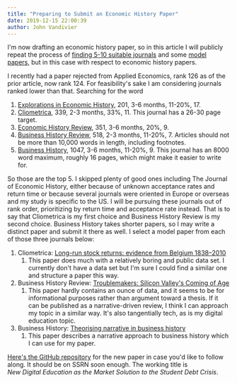 ```yaml
---
title: "Preparing to Submit an Economic History Paper"
date: 2019-12-15 22:00:39
author: John Vandivier
---
```




<!-- wp:paragraph -->
<p>I'm now drafting an economic history paper, so in this article I will publicly repeat the process of <a href=\"http://www.afterecon.com/economics-and-finance/preparing-to-submit-my-first-academic-paper/\">finding 5-10 suitable journals</a> and some <a href=\"http://www.afterecon.com/other/selecting-model-papers/\">model papers</a>, but in this case with respect to economic history papers.</p>
<!-- /wp:paragraph -->

<!-- wp:paragraph -->
<p>I recently had a paper rejected from Applied Economics, rank 126 as of the prior article, now rank 124. For feasibility's sake I am considering journals ranked lower than that. Searching for the word </p>
<!-- /wp:paragraph -->

<!-- wp:list {\"ordered\":true} -->
<ol><li><a href=\"https://ideas.repec.org/s/eee/exehis.html\">Explorations in Economic History</a>, 201, 3-6 months, 11-20%, 17.</li><li><a href=\"https://ideas.repec.org/s/afc/cliome.html\">Cliometrica</a>, 339, 2-3 months, 33%, 11. This journal has a 26-30 page target.</li><li><a href=\"https://ideas.repec.org/s/bla/ehsrev.html\">Economic History Review</a>, 351, 3-6 months, 20%, 9.</li><li><a href=\"https://ideas.repec.org/s/cup/buhirw.html\">Business History Review</a>, 518, 2-3 months, 11-20%, 7. Articles should not be more than 10,000 words in length, including footnotes.</li><li><a href=\"https://ideas.repec.org/s/taf/bushst.html\">Business History</a>, 1047, 3-6 months, 11-20%, 9. This journal has an 8000 word maximum, roughly 16 pages, which might make it easier to write for.</li></ol>
<!-- /wp:list -->

<!-- wp:paragraph -->
<p>So those are the top 5. I skipped plenty of good ones including The Journal of Economic History, either because of unknown acceptance rates and return time or because several journals were oriented in Europe or overseas and my study is specific to the US. I will be pursuing these journals out of rank order, prioritizing by return time and acceptance rate instead. That is to say that Cliometrica is my first choice and Business History Review is my second choice. Business History takes shorter papers, so I may write a distinct paper and submit it there as well. I select a model paper from each of those three journals below:</p>
<!-- /wp:paragraph -->

<!-- wp:list {\"ordered\":true} -->
<ol><li>Cliometrica: <a href=\"https://link.springer.com/article/10.1007/s11698-014-0109-7\">Long-run stock returns: evidence from Belgium 1838–2010</a><ol><li>This paper does much with a relatively boring and public data set. I currently don't have a data set but I'm sure I could find a similar one and structure a paper this way.</li></ol></li><li>Business History Review: <a href=\"https://www.cambridge.org/core/journals/business-history-review/article/leslie-berlin-troublemakers-silicon-valleys-coming-of-age/F57D253D4A69CC7F700DC5F7F419DBC2\">Troublemakers: Silicon Valley's Coming of Age</a><ol><li>This paper hardly contains an ounce of data, and it seems to be for informational purposes rather than argument toward a thesis. If it can be published as a narrative-driven review, I think I can approach my topic in a similar way. It's also tangentially tech, as is my digital education topic.</li></ol></li><li>Business History: <a href=\"https://www.tandfonline.com/doi/full/10.1080/00076791.2017.1357697?src=recsys\">Theorising narrative in business history</a><ol><li>This paper describes a narrative approach to business history which I can use for my paper.</li></ol></li></ol>
<!-- /wp:list -->

<!-- wp:paragraph -->
<p><a href=\"https://github.com/Vandivier/research-dissertation-case-for-alt-ed/tree/master/papers/student-debt-history\">Here's the GitHub repository</a> for the new paper in case you'd like to follow along. It should be on SSRN soon enough. The working title is <em>New Digital Education as the Market Solution to the Student Debt Crisis</em>.</p>
<!-- /wp:paragraph -->